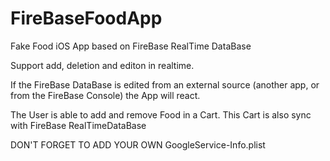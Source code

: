 # FireBaseFoodApp
Fake Food iOS App based on FireBase RealTime DataBase

Support add, deletion and editon in realtime.

If the FireBase DataBase is edited from an external source (another app, or from the FireBase Console) the App will react.

The User is able to add and remove Food in a Cart.
This Cart is also sync with FireBase RealTimeDataBase

DON'T FORGET TO ADD YOUR OWN GoogleService-Info.plist
